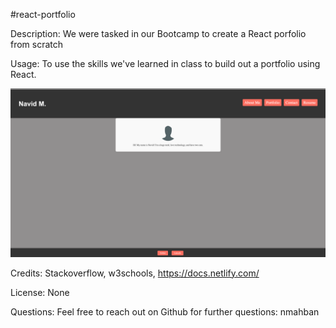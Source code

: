 #react-portfolio


Description:
We were tasked in our Bootcamp to create a React porfolio from scratch 

Usage:
To use the skills we've learned in class to build out a portfolio using React.

![alt text](src/images/application.png)


Credits:
 Stackoverflow, w3schools, https://docs.netlify.com/

License:
None

Questions:
Feel free to reach out on Github for further questions: nmahban
